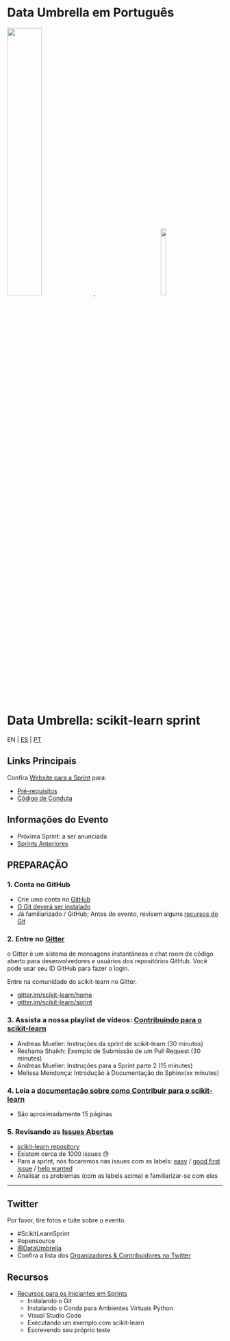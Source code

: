 # Data Umbrella em Português

<p float="left">
 <a href="https://www.dataumbrella.org" target="_blank"> <img src="../images/full logo-transparent copy.png" height="40%" width="40%" /> </a>
  <img  width="150" />
   <a href="https://github.com/scikit-learn" target="_blank"> <img src="../images/scikit-learn-logo-notext.png" width="15%" height="20%" />  </a>
</p>

# Data Umbrella: scikit-learn sprint

EN | [ES](es/) | [PT](pt/)

## Links Principais

Confira [Website para a Sprint](https://afme2021.dataumbrella.org) para:

- [Pré-requisitos](https://afme2021.dataumbrella.org/about/prep-work)
- [Código de Conduta](https://www.dataumbrella.org/about/code-of-conduct)

## Informações do Evento

- Próxima Sprint: a ser anunciada
- [Sprints Anteriores](https://www.dataumbrella.org/open-source/sprints)

## PREPARAÇÃO

### 1. Conta no GitHub

- Crie uma conta no [GitHub](https://github.com/)
- [O Git deverá ser instalado](https://git-scm.com/book/en/v2/Getting-Started-Installing-Git)
- Já familiarizado / GitHub; Antes do evento, revisem alguns [recursos do Git](https://github.com/reshamas/git-intro-workshop/blob/master/extra_resources/resource_git_tutorials.md)

### 2. Entre no [Gitter](https://gitter.im)

o Gitter é um sistema de mensagens instantâneas e chat room de código aberto para desenvolvedores e usuários dos repositórios GitHub. Você pode usar seu ID GitHub para fazer o login.

Entre na comunidade do scikit-learn no Gitter.

- [gitter.im/scikit-learn/home](https://gitter.im/scikit-learn/home)
- [gitter.im/scikit-learn/sprint](https://gitter.im/scikit-learn/sprint)

### 3. Assista a nossa playlist de vídeos: [Contribuindo para o scikit-learn](https://www.youtube.com/playlist?list=PLBKcU7Ik-ir-b1fwjNabO3b8ebs9ez5ga)

- Andreas Mueller: Instruções da sprint de scikit-learn (30 minutos)
- Reshama Shaikh: Exemplo de Submissão de um Pull Request (30 minutes)
- Andreas Mueller: Instruções para a Sprint parte 2 (15 minutes)
- Melissa Mendonça: Introdução à Documentação do Sphinx(xx minutes)

### 4. Leia a [documentação sobre como Contribuir para o scikit-learn](http://scikit-learn.org/stable/developers/contributing.html)

- São aproximadamente 15 páginas

### 5. Revisando as [Issues Abertas](https://github.com/scikit-learn/scikit-learn/issues)

- [scikit-learn repository](https://github.com/scikit-learn/scikit-learn)
- Existem cerca de 1000 issues :sweat:
- Para a sprint, nós focaremos nas issues com as labels: [easy](https://github.com/scikit-learn/scikit-learn/issues?q=is%3Aissue+is%3Aopen+label%3AEasy) / [good first issue](https://github.com/scikit-learn/scikit-learn/issues?q=is%3Aissue+is%3Aopen+label%3A"good+first+issue") / [help wanted](https://github.com/scikit-learn/scikit-learn/issues?q=is%3Aissue+is%3Aopen+label%3A"help+wanted")
- Analisar os problemas (com as labels acima) e familiarizar-se com eles

---

## Twitter

Por favor, tire fotos e tuíte sobre o evento.

- #ScikitLearnSprint
- #opensource
- [@DataUmbrella](https://twitter.com/DataUmbrella)
- Confira a lista dos [Organizadores & Contribuidores no Twitter](https://afme2021.dataumbrella.org/organizers)

## Recursos

- [Recursos para os Iniciantes em Sprints](https://github.com/scikit-learn-inria-fondation/ParisSprintJanuary2020/blob/master/workshop.md)
  - Instalando o Git
  - Instalando o Conda para Ambientes Virtuais Python
  - Visual Studio Code
  - Executando um exemplo com scikit-learn
  - Escrevendo seu próprio teste
